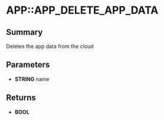 # APP::APP_DELETE_APP_DATA

## Summary
Deletes the app data from the cloud

## Parameters
* **STRING** name

## Returns
* **BOOL**